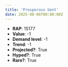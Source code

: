```yaml
---
title: 'Prosperous Gent'
date: 2025-08-06T00:00:00Z
---
```

- **RAP**: 15177
- **Value**: -1
- **Demand level**: -1
- **Trend**: -1
- **Projected?**: True
- **Hyped?**: True
- **Rare?**: True

